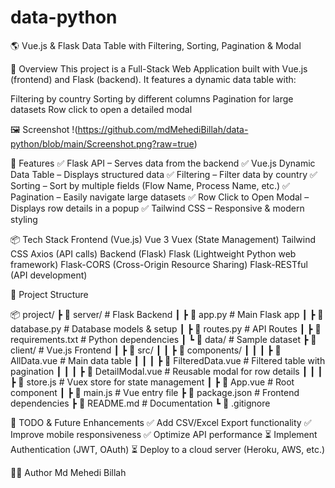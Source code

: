 # data-python

🌎 Vue.js & Flask Data Table with Filtering, Sorting, Pagination & Modal

📌 Overview
This project is a Full-Stack Web Application built with Vue.js (frontend) and Flask (backend).
It features a dynamic data table with:

Filtering by country
Sorting by different columns
Pagination for large datasets
Row click to open a detailed modal

🖼️ Screenshot
!(https://github.com/mdMehediBillah/data-python/blob/main/Screenshot.png?raw=true)

🚀 Features
✅ Flask API – Serves data from the backend
✅ Vue.js Dynamic Data Table – Displays structured data
✅ Filtering – Filter data by country
✅ Sorting – Sort by multiple fields (Flow Name, Process Name, etc.)
✅ Pagination – Easily navigate large datasets
✅ Row Click to Open Modal – Displays row details in a popup
✅ Tailwind CSS – Responsive & modern styling

📦 Tech Stack
Frontend (Vue.js)
Vue 3
Vuex (State Management)
Tailwind CSS
Axios (API calls)
Backend (Flask)
Flask (Lightweight Python web framework)
Flask-CORS (Cross-Origin Resource Sharing)
Flask-RESTful (API development)

📂 Project Structure

📦 project/
┣ 📂 server/ # Flask Backend
┃ ┣ 📜 app.py # Main Flask app
┃ ┣ 📜 database.py # Database models & setup
┃ ┣ 📜 routes.py # API Routes
┃ ┣ 📜 requirements.txt # Python dependencies
┃ ┗ 📂 data/ # Sample dataset
┣ 📂 client/ # Vue.js Frontend
┃ ┣ 📂 src/
┃ ┃ ┣ 📂 components/
┃ ┃ ┃ ┣ 📜 AllData.vue # Main data table
┃ ┃ ┃ ┣ 📜 FilteredData.vue # Filtered table with pagination
┃ ┃ ┃ ┣ 📜 DetailModal.vue # Reusable modal for row details
┃ ┃ ┃ ┣ 📜 store.js # Vuex store for state management
┃ ┣ 📜 App.vue # Root component
┃ ┣ 📜 main.js # Vue entry file
┣ 📜 package.json # Frontend dependencies
┣ 📜 README.md # Documentation
┗ 📜 .gitignore

📝 TODO & Future Enhancements
✅ Add CSV/Excel Export functionality
✅ Improve mobile responsiveness
✅ Optimize API performance
⏳ Implement Authentication (JWT, OAuth)
⏳ Deploy to a cloud server (Heroku, AWS, etc.)

👨‍💻 Author
Md Mehedi Billah
